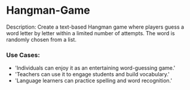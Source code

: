 # Hangman-Game
Description: Create a text-based Hangman game where players guess a word letter by letter within a limited number of attempts. The word is randomly chosen from a list.

### Use Cases:

- 'Individuals can enjoy it as an entertaining word-guessing game.'
- 'Teachers can use it to engage students and build vocabulary.'
- 'Language learners can practice spelling and word recognition.'
